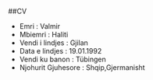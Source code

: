 ##CV

- Emri : Valmir
- Mbiemri : Haliti
- Vendi i lindjes : Gjilan
- Data e lindjes : 19.01.1992
- Vendi ku banon : Tübingen
- Njohurit Gjuhesore : Shqip,Gjermanisht
